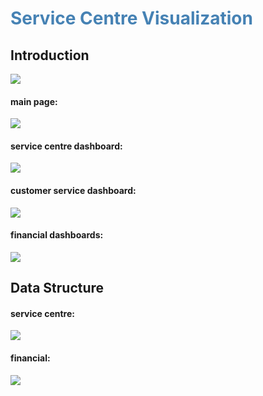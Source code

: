 # <font color="steelblue">Service Centre Visualization</font>
## Introduction
![](https://s1.ax1x.com/2022/09/22/xFD23F.png)
#### main page:
![](E:\Workspaces\PyCharm\Pictures\Service-Centre-Visualization\intro01.png)
#### service centre dashboard:
![](E:\Workspaces\PyCharm\Pictures\Service-Centre-Visualization\intro03.png)
#### customer service dashboard:
![](E:\Workspaces\PyCharm\Pictures\Service-Centre-Visualization\intro04.png)
#### financial dashboards:
![](E:\Workspaces\PyCharm\Pictures\Service-Centre-Visualization\intro05.png)
## Data Structure
#### service centre:
![](E:\Workspaces\PyCharm\Pictures\Service-Centre-Visualization\intro06.png)
#### financial:
![](E:\Workspaces\PyCharm\Pictures\Service-Centre-Visualization\intro07.png)